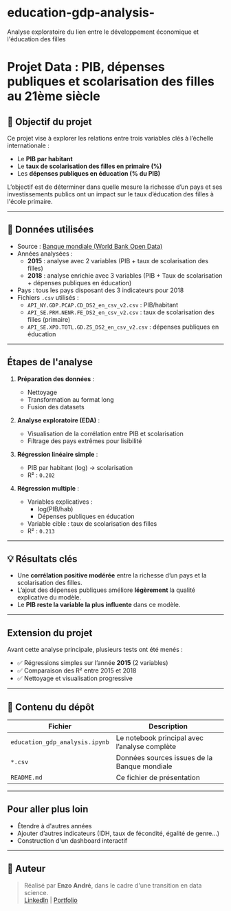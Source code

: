 # education-gdp-analysis-
Analyse exploratoire du lien entre le développement économique et l'éducation des filles

# Projet Data : PIB, dépenses publiques et scolarisation des filles au 21ème siècle

## 🧠 Objectif du projet

Ce projet vise à explorer les relations entre trois variables clés à l’échelle internationale :

- Le **PIB par habitant**
- Le **taux de scolarisation des filles en primaire (%)**
- Les **dépenses publiques en éducation (% du PIB)**

L’objectif est de déterminer dans quelle mesure la richesse d’un pays et ses investissements publics ont un impact sur le taux d’éducation des filles à l'école primaire.

---

## 🔎 Données utilisées

- Source : [Banque mondiale (World Bank Open Data)](https://data.worldbank.org/)
- Années analysées :
   - **2015** : analyse avec 2 variables (PIB + taux de scolarisation des filles)
   - **2018** : analyse enrichie avec 3 variables (PIB + Taux de scolarisation + dépenses publiques en éducation)
- Pays : tous les pays disposant des 3 indicateurs pour 2018
- Fichiers `.csv` utilisés :
  - `API_NY.GDP.PCAP.CD_DS2_en_csv_v2.csv` : PIB/habitant
  - `API_SE.PRM.NENR.FE_DS2_en_csv_v2.csv` : taux de scolarisation des filles (primaire)
  - `API_SE.XPD.TOTL.GD.ZS_DS2_en_csv_v2.csv` : dépenses publiques en éducation

---

## Étapes de l'analyse

1. **Préparation des données** :
   - Nettoyage
   - Transformation au format long
   - Fusion des datasets

2. **Analyse exploratoire (EDA)** :
   - Visualisation de la corrélation entre PIB et scolarisation
   - Filtrage des pays extrêmes pour lisibilité

3. **Régression linéaire simple** :
   - PIB par habitant (log) → scolarisation
   - R² : `0.202`

4. **Régression multiple** :
   - Variables explicatives :
     - log(PIB/hab)
     - Dépenses publiques en éducation
   - Variable cible : taux de scolarisation des filles
   - R² : `0.213`

---

## 💡 Résultats clés

- Une **corrélation positive modérée** entre la richesse d’un pays et la scolarisation des filles.
- L’ajout des dépenses publiques améliore **légèrement** la qualité explicative du modèle.
- Le **PIB reste la variable la plus influente** dans ce modèle.

---

## Extension du projet

Avant cette analyse principale, plusieurs tests ont été menés :

- ✅ Régressions simples sur l’année **2015** (2 variables)
- ✅ Comparaison des R² entre 2015 et 2018
- ✅ Nettoyage et visualisation progressive

---

## 📁 Contenu du dépôt

| Fichier | Description |
|--------|-------------|
| `education_gdp_analysis.ipynb` | Le notebook principal avec l’analyse complète |
| `*.csv` | Données sources issues de la Banque mondiale |
| `README.md` | Ce fichier de présentation |

---

## Pour aller plus loin

- Étendre à d'autres années
- Ajouter d’autres indicateurs (IDH, taux de fécondité, égalité de genre...)
- Construction d'un dashboard interactif

---

## 👤 Auteur

> Réalisé par **Enzo André**, dans le cadre d'une transition en data science.  
> [LinkedIn](https://www.linkedin.com/in/enzoandre/) | [Portfolio](https://github.com/enzo-andre)
